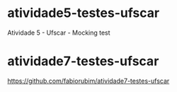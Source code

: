 # atividade5-testes-ufscar
Atividade 5 - Ufscar - Mocking test
# atividade7-testes-ufscar


https://github.com/fabiorubim/atividade7-testes-ufscar